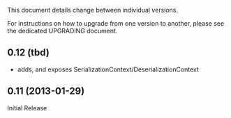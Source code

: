 This document details change between individual versions.

For instructions on how to upgrade from one version to another, please see the dedicated UPGRADING document.

0.12 (tbd)
----------
- adds, and exposes SerializationContext/DeserializationContext

0.11 (2013-01-29)
-----------------
Initial Release
